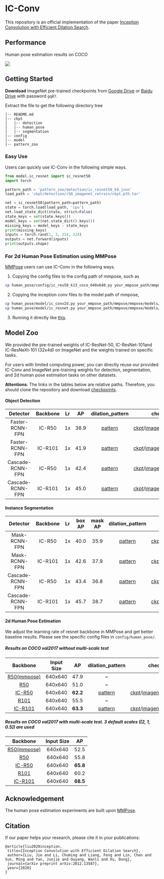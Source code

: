 # IC-Conv 

This repository is an official implementation of the paper [Inception Convolution with Efficient Dilation Search](https://arxiv.org/pdf/2012.13587.pdf).

## Performance

Human pose estimation results on COCO

![](D:\research\st\IC-Conv\img\human_pose_result.png)

## Getting Started

**Download** ImageNet pre-trained checkpoints from [Google Drive](https://drive.google.com/file/d/11diajagP3BKekV4iztnkm_B2iN8opGUo/view?usp=sharing) or [Baidu Drive](https://pan.baidu.com/s/1KQk9bQU_zn3xV09-yECDMg) with password `gq87`.

Extract the file to get the following directory tree

```
|-- README.md
|-- ckpt
|   |-- detection
|   |-- human_pose
|   |-- segmentation
|-- config
|-- model
|-- pattern_zoo
```

### Easy Use

Users can quickly use IC-Conv in the following simple ways. 

```python
from model.ic_resnet import ic_resnet50
import torch

pattern_path = 'pattern_zoo/detection/ic_resnet50_k9.json'
load_path = 'ckpt/detection/r50_imagenet_retrain/ckpt.pth.tar'

net = ic_resnet50(pattern_path=pattern_path)
state = torch.load(load_path, 'cpu')
net.load_state_dict(state, strict=False)
state_keys = set(state.keys())
model_keys = set(net.state_dict().keys())
missing_keys = model_keys - state_keys
print(missing_keys)
inputs = torch.rand(1, 3, 224, 224)
outputs = net.forward(inputs)
print(outputs.shape)
```

### For 2d Human Pose Estimation using MMPose

[MMPose](https://github.com/open-mmlab/mmpose) users can use IC-Conv in the following ways. 

1. Copying the config files to the config path of mmpose, such as

```bash
cp human_pose/config/ic_res50_k13_coco_640x640.py your_mmpose_path/mmpose/configs/bottom_up/resnet/coco/ic_res50_k13_coco_640x640.py
```

2. Copying the inception conv files to the model path of mmpose,

```bash
cp human_pose/model/ic_conv2d.py your_mmpose_path/mmpose/mmpose/models/backbones/ic_conv2d.py
cp human_pose/model/ic_resnet.py your_mmpose_path/mmpose/mmpose/models/backbones/ic_resnet.py
```

3. Running it directly like [this](https://github.com/open-mmlab/mmpose/blob/master/docs/getting_started.md).

## Model Zoo

We provided the pre-trained weights of IC-ResNet-50, IC-ResNet-101and IC-ResNeXt-101 (32x4d) on ImageNet and the weights trained on specific tasks. 

For users with limited computing power, you can directly reuse our provided IC-Conv and ImageNet pre-training weights for detection, segmentation, and 2d human pose estimation tasks on other datasets. 

**Attentions**: The links in the tables below are relative paths. Therefore, you should clone the repository and download [checkpoints](https://drive.google.com/file/d/1Dx3q_4TjYsAuw7_egKIOG1WdqvMi-u2k/view?usp=sharing). 

#### Object Detection

|     Detector     | Backbone |  Lr  |  AP  |                   dilation_pattern                    |                          checkpoint                          |
| :--------------: | :------: | :--: | :--: | :---------------------------------------------------: | :----------------------------------------------------------: |
| Faster-RCNN-FPN  |  IC-R50  |  1x  | 38.9 | [pattern](pattern_zoo/detection/ic_resnet50_k9.json)  | [ckpt](ckpt/detection/faster-rcnn-ic-r50/ckpt_e14.pth)/[imagenet_retrain_ckpt](ckpt/detection/r50_imagenet_retrain/ckpt.pth.tar) |
| Faster-RCNN-FPN  | IC-R101  |  1x  | 41.9 | [pattern](pattern_zoo/detection/ic_resnet101_k9.json) | [ckpt](ckpt/detection/faster-rcnn-ic-r101/ckpt_e14.pth)/[imagenet_retrain_ckpt](ckpt/detection/r101_imagenet_retrain/ckpt.pth.tar) |
| Cascade-RCNN-FPN |  IC-R50  |  1x  | 42.4 | [pattern](pattern_zoo/detection/ic_resnet50_k9.json)  | [ckpt](ckpt/detection/cascade-rcnn-ic-r50/ckpt_e14.pth)/[imagenet_retrain_ckpt](ckpt/detection/r50_imagenet_retrain/ckpt.pth.tar) |
| Cascade-RCNN-FPN | IC-R101  |  1x  | 45.0 | [pattern](pattern_zoo/detection/ic_resnet101_k9json)  | [ckpt](ckpt/detection/cascade-rcnn-ic-r101/ckpt_e14.pth)/[imagenet_retrain_ckpt](ckpt/detection/r101_imagenet_retrain/ckpt.pth.tar) |

#### Instance Segmentation

|     Detector     | Backbone |  Lr  | box AP | mask AP |                     dilation_pattern                     |                          checkpoint                          |
| :--------------: | :------: | :--: | :----: | :-----: | :------------------------------------------------------: | :----------------------------------------------------------: |
|  Mask-RCNN-FPN   |  IC-R50  |  1x  |  40.0  |  35.9   | [pattern](pattern_zoo/segmentation/ic_resnet50_k9.json)  | [ckpt](ckpt/segmentation/faster-rcnn-ic-r50/ckpt_e14.pth)/[imagenet_retrain_ckpt](ckpt/segmentation/r50_imagenet_retrain/ckpt.pth.tar) |
|  Mask-RCNN-FPN   | IC-R101  |  1x  |  42.6  |  37.9   | [pattern](pattern_zoo/segmentation/ic_resnet101_k9.json) | [ckpt](ckpt/segmentation/faster-rcnn-ic-r101/ckpt_e14.pth)/[imagenet_retrain_ckpt](ckpt/segmentation/r101_imagenet_retrain/ckpt.pth.tar) |
| Cascade-RCNN-FPN |  IC-R50  |  1x  |  43.4  |  36.8   | [pattern](pattern_zoo/segmentation/ic_resnet50_k9.json)  | [ckpt](ckpt/segmentation/cascade-rcnn-ic-r50/ckpt_e14.pth)/[imagenet_retrain_ckpt](ckpt/segmentation/r50_imagenet_retrain/ckpt.pth.tar) |
| Cascade-RCNN-FPN | IC-R101  |  1x  |  45.7  |  38.7   | [pattern](pattern_zoo/segmentation/ic_resnet101_k9.json) | [ckpt](ckpt/segmentation/cascade-rcnn-ic-r101/ckpt_e14.pth)/[imagenet_retrain_ckpt](ckpt/segmentation/segmentation/r101_imagenet_retrain/ckpt.pth.tar) |

#### 2d Human Pose Estimation

We adjust the learning rate of resnet backbone in MMPose and get better baseline results. Please see the specific config files in `config/human_pose/`.

##### Results on COCO val2017 without multi-scale test

|                           Backbone                           | Input Size |    AP    |                    dilation_pattern                     |                          checkpoint                          |
| :----------------------------------------------------------: | :--------: | :------: | :-----------------------------------------------------: | :----------------------------------------------------------: |
| [R50(mmpose)](https://github.com/open-mmlab/mmpose/tree/master/configs/bottom_up/resnet) |  640x640   |   47.9   |                            ~                            |                              ~                               |
|        [R50](human_pose/config/res50_coco_640x640.py)        |  640x640   |   51.0   |                            ~                            |                              ~                               |
|   [IC-R50](human_pose/config/ic_res50_k13_coco_640x640.py)   |  640x640   | **62.2** | [pattern](pattern_zoo/human_pose/ic_resnet50_k13.json)  | [ckpt](ckpt/human_pose/ic_res50_k13_coco_640x640_lr0.001/ckpt.pth)/[imagenet_retrain_ckpt](ckpt/human_pose/ic_res50_k13_imagenet_retrain/ckpt.pth) |
|       [R101](human_pose/config/res101_coco_640x640.py)       |  640x640   |   55.5   |                            ~                            |                              ~                               |
|  [IC-R101](human_pose/config/ic_res101_k13_coco_640x640.py)  |  640x640   | **63.3** | [pattern](pattern_zoo/human_pose/ic_resnet101_k13.json) | [ckpt](ckpt/human_pose/ic_res101_k13_coco_640x640_lr0.0005/ckpt.pth)/[imagenet_retrain_ckpt](ckpt/human_pose/ic_res101_k13_imagenet_retrain/ckpt.pth) |

##### Results on COCO val2017 with multi-scale test. 3 default scales ([2, 1, 0.5]) are used

|                           Backbone                           | Input Size |    AP    |
| :----------------------------------------------------------: | :--------: | :------: |
| [R50(mmpose)](https://github.com/open-mmlab/mmpose/tree/master/configs/bottom_up/resnet) |  640x640   |   52.5   |
|        [R50](human_pose/config/res50_coco_640x640.py)        |  640x640   |   55.8   |
|   [IC-R50](human_pose/config/ic_res50_k13_coco_640x640.py)   |  640x640   | **65.8** |
|       [R101](human_pose/config/res101_coco_640x640.py)       |  640x640   |   60.2   |
|  [IC-R101](human_pose/config/ic_res101_k13_coco_640x640.py)  |  640x640   | **68.5** |

## Acknowledgement

The human pose estimation experiments are built upon [MMPose](https://github.com/open-mmlab/mmpose).

## Citation

If our paper helps your research, please cite it in your publications:

```
@article{liu2020inception,
 title={Inception Convolution with Efficient Dilation Search},
 author={Liu, Jie and Li, Chuming and Liang, Feng and Lin, Chen and Sun, Ming and Yan, Junjie and Ouyang, Wanli and Xu, Dong},
 journal={arXiv preprint arXiv:2012.13587},
 year={2020}
}
```
